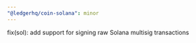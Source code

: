 ```yaml
---
"@ledgerhq/coin-solana": minor
---
```


fix(sol): add support for signing raw Solana multisig transactions
